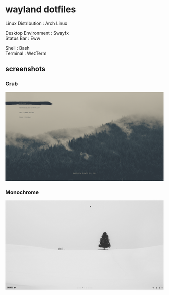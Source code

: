 # wayland dotfiles

Linux Distribution : Arch Linux

Desktop Environment : Swayfx<br/>
Status Bar : Eww<br/>

Shell : Bash<br/>
Terminal : WezTerm

## screenshots

### Grub

![bootloader](https://github.com/anant-357/dotfiles-wayland/blob/main/screenshots/grub.png?raw=true)

### Monochrome

![desktop](https://github.com/anant-357/dotfiles-wayland/blob/main/screenshots/monochrome.png?raw=true)
